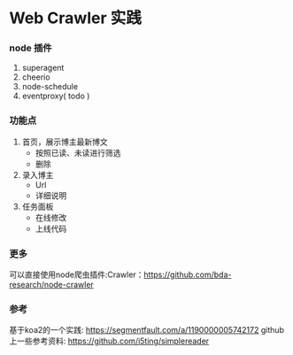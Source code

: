 # Web Crawler 实践

### node 插件
1. superagent
2. cheerio
3. node-schedule
4. eventproxy( todo )

### 功能点
1. 首页，展示博主最新博文
   - 按照已读、未读进行筛选
   - 删除
2. 录入博主
   - Url
   - 详细说明
3. 任务面板
   - 在线修改
   - 上线代码


### 更多
可以直接使用node爬虫插件:Crawler：https://github.com/bda-research/node-crawler

### 参考
基于koa2的一个实践: https://segmentfault.com/a/1190000005742172
github上一些参考资料:
https://github.com/i5ting/simplereader

